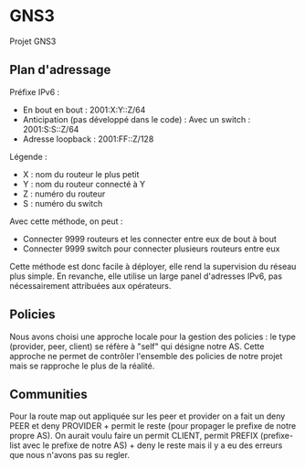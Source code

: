 # GNS3
Projet GNS3

## Plan d'adressage
Préfixe IPv6 :
 - En bout en bout : 2001:X:Y::Z/64
 - Anticipation (pas développé dans le code) : Avec un switch : 2001:S:S::Z/64
 - Adresse loopback : 2001:FF::Z/128

Légende :
- X : nom du routeur le plus petit
- Y : nom du routeur connecté à Y
- Z : numéro du routeur
- S : numéro du switch

Avec cette méthode, on peut :
- Connecter 9999 routeurs et les connecter entre eux de bout à bout
- Connecter 9999 switch pour connecter plusieurs routeurs entre eux

Cette méthode est donc facile à déployer, elle rend la supervision du réseau plus simple. En revanche, elle utilise un large panel d'adresses IPv6, pas nécessairement attribuées aux opérateurs.

## Policies
Nous avons choisi une approche locale pour la gestion des policies : le type (provider, peer, client) se réfère à "self" qui désigne notre AS. Cette approche ne permet de contrôler l'ensemble des policies de notre projet mais se rapproche le plus de la réalité.

## Communities
Pour la route map out appliquée sur les peer et provider on a fait un deny PEER et deny PROVIDER + permit le reste (pour propager le prefixe de notre propre AS).
On aurait voulu faire un permit CLIENT, permit PREFIX (prefixe-list avec le prefixe de notre AS) + deny le reste mais il y a eu des erreurs que nous n'avons pas su regler.
